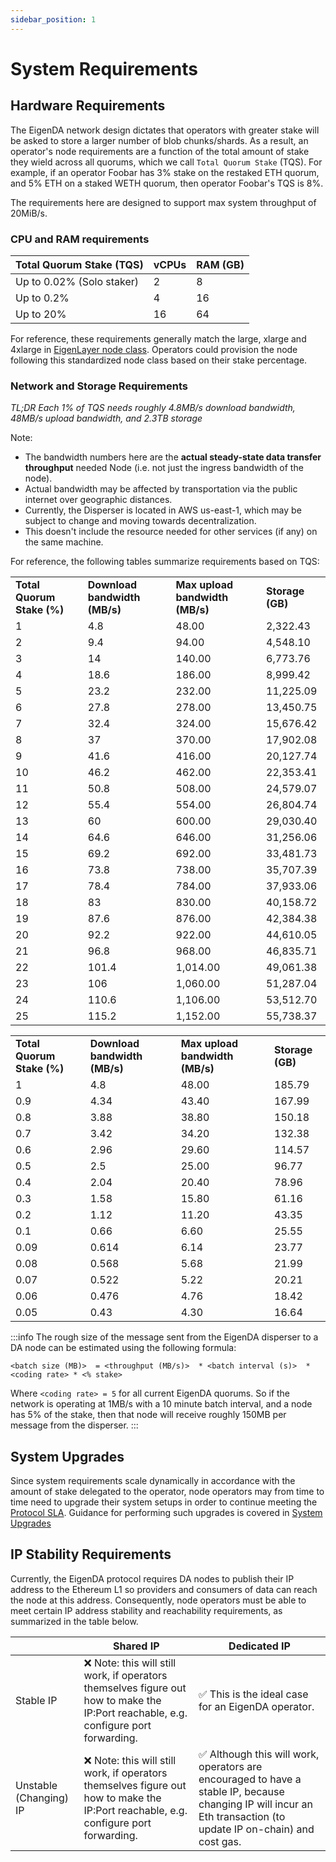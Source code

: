 ```yaml
---
sidebar_position: 1
---
```


# System Requirements

## Hardware Requirements

The EigenDA network design dictates that operators with greater stake will
be asked to store a larger number of blob chunks/shards. As a result, an operator's node requirements are a
function of the total amount of stake they wield across all quorums, which we
call `Total Quorum Stake` (TQS). For example, if an operator Foobar has 3% stake
on the restaked ETH quorum, and 5% ETH on a staked WETH quorum, then operator
Foobar's TQS is 8%.

The requirements here are designed to support max system throughput of 20MiB/s.

### CPU and RAM requirements

| Total Quorum Stake (TQS) | vCPUs |  RAM (GB)|
| ------------------------ | ----------------------- | -------------------- |
| Up to 0.02% (Solo staker)      | 2 | 8   |
| Up to 0.2%                     |  4 | 16        |
| Up to 20%                      |  16 | 64     |

For reference, these requirements generally match the large, xlarge and 4xlarge in [EigenLayer node class](https://docs.eigenlayer.xyz/eigenlayer/operator-guides/eigenlayer-node-classes#general-purpose-eigenlayer-node-classes). Operators could provision the node following this standardized node class based on their stake percentage.

### Network and Storage Requirements

*TL;DR Each 1% of TQS needs roughly 4.8MB/s download bandwidth, 48MB/s upload bandwidth, and 2.3TB storage*

Note:
* The bandwidth numbers here are the **actual steady-state data transfer throughput** needed Node (i.e. not just the ingress bandwidth of the node).
* Actual bandwidth may be affected by transportation via the public internet over geographic distances.
* Currently, the Disperser is located in AWS us-east-1, which may be subject to change and moving towards decentralization.
* This doesn't include the resource needed for other services (if any) on the same machine.

For reference, the following tables summarize requirements based on TQS:

<table>
  <tr>
   <td><strong>Total Quorum Stake (%)</strong>
   </td>
   <td><strong>Download bandwidth (MB/s)</strong>
   </td>
   <td><strong>Max upload bandwidth (MB/s)</strong>
   </td>
   <td><strong>Storage (GB)</strong>
   </td>
  </tr>
  <tr>
   <td>1
   </td>
   <td>4.8
   </td>
   <td>48.00
   </td>
   <td>2,322.43
   </td>
  </tr>
  <tr>
   <td>2
   </td>
   <td>9.4
   </td>
   <td>94.00
   </td>
   <td>4,548.10
   </td>
  </tr>
  <tr>
   <td>3
   </td>
   <td>14
   </td>
   <td>140.00
   </td>
   <td>6,773.76
   </td>
  </tr>
  <tr>
   <td>4
   </td>
   <td>18.6
   </td>
   <td>186.00
   </td>
   <td>8,999.42
   </td>
  </tr>
  <tr>
   <td>5
   </td>
   <td>23.2
   </td>
   <td>232.00
   </td>
   <td>11,225.09
   </td>
  </tr>
  <tr>
   <td>6
   </td>
   <td>27.8
   </td>
   <td>278.00
   </td>
   <td>13,450.75
   </td>
  </tr>
  <tr>
   <td>7
   </td>
   <td>32.4
   </td>
   <td>324.00
   </td>
   <td>15,676.42
   </td>
  </tr>
  <tr>
   <td>8
   </td>
   <td>37
   </td>
   <td>370.00
   </td>
   <td>17,902.08
   </td>
  </tr>
  <tr>
   <td>9
   </td>
   <td>41.6
   </td>
   <td>416.00
   </td>
   <td>20,127.74
   </td>
  </tr>
  <tr>
   <td>10
   </td>
   <td>46.2
   </td>
   <td>462.00
   </td>
   <td>22,353.41
   </td>
  </tr>
  <tr>
   <td>11
   </td>
   <td>50.8
   </td>
   <td>508.00
   </td>
   <td>24,579.07
   </td>
  </tr>
  <tr>
   <td>12
   </td>
   <td>55.4
   </td>
   <td>554.00
   </td>
   <td>26,804.74
   </td>
  </tr>
  <tr>
   <td>13
   </td>
   <td>60
   </td>
   <td>600.00
   </td>
   <td>29,030.40
   </td>
  </tr>
  <tr>
   <td>14
   </td>
   <td>64.6
   </td>
   <td>646.00
   </td>
   <td>31,256.06
   </td>
  </tr>
  <tr>
   <td>15
   </td>
   <td>69.2
   </td>
   <td>692.00
   </td>
   <td>33,481.73
   </td>
  </tr>
  <tr>
   <td>16
   </td>
   <td>73.8
   </td>
   <td>738.00
   </td>
   <td>35,707.39
   </td>
  </tr>
  <tr>
   <td>17
   </td>
   <td>78.4
   </td>
   <td>784.00
   </td>
   <td>37,933.06
   </td>
  </tr>
  <tr>
   <td>18
   </td>
   <td>83
   </td>
   <td>830.00
   </td>
   <td>40,158.72
   </td>
  </tr>
  <tr>
   <td>19
   </td>
   <td>87.6
   </td>
   <td>876.00
   </td>
   <td>42,384.38
   </td>
  </tr>
  <tr>
   <td>20
   </td>
   <td>92.2
   </td>
   <td>922.00
   </td>
   <td>44,610.05
   </td>
  </tr>
  <tr>
   <td>21
   </td>
   <td>96.8
   </td>
   <td>968.00
   </td>
   <td>46,835.71
   </td>
  </tr>
  <tr>
   <td>22
   </td>
   <td>101.4
   </td>
   <td>1,014.00
   </td>
   <td>49,061.38
   </td>
  </tr>
  <tr>
   <td>23
   </td>
   <td>106
   </td>
   <td>1,060.00
   </td>
   <td>51,287.04
   </td>
  </tr>
  <tr>
   <td>24
   </td>
   <td>110.6
   </td>
   <td>1,106.00
   </td>
   <td>53,512.70
   </td>
  </tr>
  <tr>
   <td>25
   </td>
   <td>115.2
   </td>
   <td>1,152.00
   </td>
   <td>55,738.37
   </td>
  </tr>
</table>

<table>
  <tr>
   <td><strong>Total Quorum Stake (%)</strong>
   </td>
   <td><strong>Download bandwidth (MB/s)</strong>
   </td>
   <td><strong>Max upload bandwidth (MB/s)</strong>
   </td>
   <td><strong>Storage (GB)</strong>
   </td>
  </tr>
  <tr>
   <td>1
   </td>
   <td>4.8
   </td>
   <td>48.00
   </td>
   <td>185.79
   </td>
  </tr>
  <tr>
   <td>0.9
   </td>
   <td>4.34
   </td>
   <td>43.40
   </td>
   <td>167.99
   </td>
  </tr>
  <tr>
   <td>0.8
   </td>
   <td>3.88
   </td>
   <td>38.80
   </td>
   <td>150.18
   </td>
  </tr>
  <tr>
   <td>0.7
   </td>
   <td>3.42
   </td>
   <td>34.20
   </td>
   <td>132.38
   </td>
  </tr>
  <tr>
   <td>0.6
   </td>
   <td>2.96
   </td>
   <td>29.60
   </td>
   <td>114.57
   </td>
  </tr>
  <tr>
   <td>0.5
   </td>
   <td>2.5
   </td>
   <td>25.00
   </td>
   <td>96.77
   </td>
  </tr>
  <tr>
   <td>0.4
   </td>
   <td>2.04
   </td>
   <td>20.40
   </td>
   <td>78.96
   </td>
  </tr>
  <tr>
   <td>0.3
   </td>
   <td>1.58
   </td>
   <td>15.80
   </td>
   <td>61.16
   </td>
  </tr>
  <tr>
   <td>0.2
   </td>
   <td>1.12
   </td>
   <td>11.20
   </td>
   <td>43.35
   </td>
  </tr>
  <tr>
   <td>0.1
   </td>
   <td>0.66
   </td>
   <td>6.60
   </td>
   <td>25.55
   </td>
  </tr>
  <tr>
   <td>0.09
   </td>
   <td>0.614
   </td>
   <td>6.14
   </td>
   <td>23.77
   </td>
  </tr>
  <tr>
   <td>0.08
   </td>
   <td>0.568
   </td>
   <td>5.68
   </td>
   <td>21.99
   </td>
  </tr>
  <tr>
   <td>0.07
   </td>
   <td>0.522
   </td>
   <td>5.22
   </td>
   <td>20.21
   </td>
  </tr>
  <tr>
   <td>0.06
   </td>
   <td>0.476
   </td>
   <td>4.76
   </td>
   <td>18.42
   </td>
  </tr>
  <tr>
   <td>0.05
   </td>
   <td>0.43
   </td>
   <td>4.30
   </td>
   <td>16.64
   </td>
  </tr>
</table>

:::info
The rough size of the message sent from the EigenDA disperser to a DA node can be estimated using the following formula:

```
<batch size (MB)>  = <throughput (MB/s)>  * <batch interval (s)>  * <coding rate> * <% stake>
```

Where `<coding rate> = 5` for all current EigenDA quorums. So if the network is operating at 1MB/s with a 10 minute batch interval, and a node has 5% of the stake, then that node will receive roughly 150MB per message from the disperser.
:::

## System Upgrades

Since system requirements scale dynamically in accordance with the amount of stake delegated to the operator, node operators may from time to time need to upgrade their system setups in order to continue meeting the [Protocol SLA](protocol-SLA/). Guidance for performing such upgrades is covered in [System Upgrades](../upgrades/system-upgrades/)

## IP Stability Requirements

Currently, the EigenDA protocol requires DA nodes to publish their IP address to the Ethereum L1 so providers and consumers of data can reach the node at this address. Consequently, node operators must be able to meet certain IP address stability and reachability requirements, as summarized in the table below.

|                        | Shared IP                                                                                                                           | Dedicated IP                                                                                                                                                     |
| ---------------------- | ----------------------------------------------------------------------------------------------------------------------------------- | ---------------------------------------------------------------------------------------------------------------------------------------------------------------- |
| Stable IP              | ❌ Note: this will still work, if operators themselves figure out how to make the IP:Port reachable, e.g. configure port forwarding. | ✅ This is the ideal case for an EigenDA operator.                                                                                                                |
| Unstable (Changing) IP | ❌ Note: this will still work, if operators themselves figure out how to make the IP:Port reachable, e.g. configure port forwarding. | ✅ Although this will work, operators are encouraged to have a stable IP, because changing IP will incur an Eth transaction (to update IP on-chain) and cost gas. |
